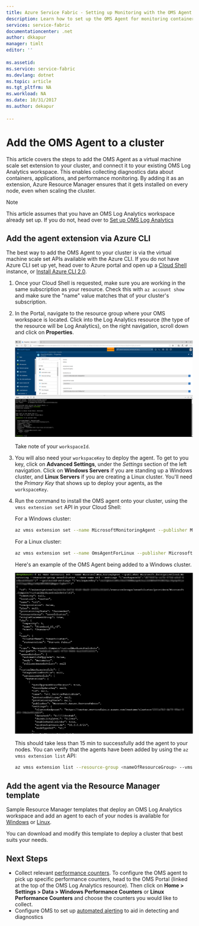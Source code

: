 ```yaml
---
title: Azure Service Fabric - Setting up Monitoring with the OMS Agent | Microsoft Docs
description: Learn how to set up the OMS Agent for monitoring containers and performance counters for your Azure Service Fabric clusters.
services: service-fabric
documentationcenter: .net
author: dkkapur
manager: timlt
editor: ''

ms.assetid:
ms.service: service-fabric
ms.devlang: dotnet
ms.topic: article
ms.tgt_pltfrm: NA
ms.workload: NA
ms.date: 10/31/2017
ms.author: dekapur

---
```


# Add the OMS Agent to a cluster

This article covers the steps to add the OMS Agent as a virtual machine scale set extension to your cluster, and connect it to your existing OMS Log Analytics workspace. This enables collecting diagnostics data about containers, applications, and performance monitoring. By adding it as an extension, Azure Resource Manager ensures that it gets installed on every node, even when scaling the cluster.

> [!NOTE]
> This article assumes that you have an OMS Log Analytics workspace already set up. If you do not, head over to [Set up OMS Log Analytics](service-fabric-diagnostics-oms-setup.md)

## Add the agent extension via Azure CLI

The best way to add the OMS Agent to your cluster is via the virtual machine scale set APIs available with the Azure CLI. If you do not have Azure CLI set up yet, head over to Azure portal and open up a [Cloud Shell](../cloud-shell/overview.md) instance, or [Install Azure CLI 2.0](https://docs.microsoft.com/cli/azure/install-azure-cli).

1. Once your Cloud Shell is requested, make sure you are working in the same subscription as your resource. Check this with `az account show` and make sure the "name" value matches that of your cluster's subscription.

2. In the Portal, navigate to the resource group where your OMS workspace is located. Click into the Log Analytics resource (the type of the resource will be Log Analytics), on the right navigation, scroll down and click on **Properties**.

    ![OMS properties page](media/service-fabric-diagnostics-oms-agent/oms-properties.png)

    Take note of your `workspaceId`. 

3. You will also need your `workspaceKey` to deploy the agent. To get to you key, click on **Advanced Settings**, under the *Settings* section of the left navigation. Click on **Windows Servers** if you are standing up a Windows cluster, and **Linux Servers** if you are creating a Linux cluster. You'll need the *Primary Key* that shows up to deploy your agents, as the `workspaceKey`.

4. Run the command to install the OMS agent onto your cluster, using the `vmss extension set` API in your Cloud Shell:

    For a Windows cluster:
    
    ```sh
    az vmss extension set --name MicrosoftMonitoringAgent --publisher Microsoft.EnterpriseCloud.Monitoring --resource-group <nameOfResourceGroup> --vmss-name <nameOfNodeType> --settings "{'workspaceId':'<OMSworkspaceId>'}" --protected-settings "{'workspaceKey':'<OMSworkspaceKey>'}"
    ```

    For a Linux cluster:

    ```sh
    az vmss extension set --name OmsAgentForLinux --publisher Microsoft.EnterpriseCloud.Monitoring --resource-group <nameOfResourceGroup> --vmss-name <nameOfNodeType> --settings "{'workspaceId'}":'<OMSworkspaceId>'}" --protected-settings "{'workspaceKey':'<OMSworkspaceKey>'}"
    ```

    Here's an example of the OMS Agent being added to a Windows cluster.

    ![OMS agent cli command](media/service-fabric-diagnostics-oms-agent/cli-command.png)
 
    This should take less than 15 min to successfully add the agent to your nodes. You can verify that the agents have been added by using the `az vmss extension list` API:

    ```sh
    az vmss extension list --resource-group <nameOfResourceGroup> --vmss-name <nameOfNodeType>
    ```

## Add the agent via the Resource Manager template

Sample Resource Manager templates that deploy an OMS Log Analytics workspace and add an agent to each of your nodes is available for [Windows](https://github.com/ChackDan/Service-Fabric/tree/master/ARM%20Templates/SF%20OMS%20Samples/Windows) or [Linux](https://github.com/ChackDan/Service-Fabric/tree/master/ARM%20Templates/SF%20OMS%20Samples/Linux).

You can download and modify this template to deploy a cluster that best suits your needs.

## Next Steps

* Collect relevant [performance counters](service-fabric-diagnostics-event-generation-perf.md). To configure the OMS agent to pick up specific performance counters, head to the OMS Portal (linked at the top of the OMS Log Analytics resource). Then click on **Home > Settings > Data > Windows Performance Counters** or **Linux Performance Counters**  and choose the counters you would like to collect.
* Configure OMS to set up [automated alerting](../log-analytics/log-analytics-alerts.md) to aid in detecting and diagnostics
